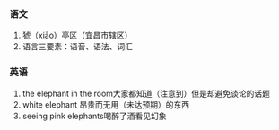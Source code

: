 ### 语文

1. 猇（xiāo）亭区（宜昌市辖区）
2. 语言三要素：语音、语法、词汇

### 英语

1. the elephant in the room大家都知道（注意到）但是却避免谈论的话题
2. white elephant 昂贵而无用（未达预期）的东西
3. seeing pink elephants喝醉了酒看见幻象
